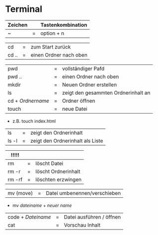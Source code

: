 # Terminal

| Zeichen |     | Tastenkombination |
| ------- | --- | ----------------- |
| ~       | =   | option + n        |

|       |     |                        |
| ----- | --- | ---------------------- |
| cd    | =   | zum Start zurück       |
| cd .. | =   | einen Ordner nach oben |

|                   |     |                                     |
| ----------------- | --- | ----------------------------------- |
| pwd               | =   | vollständiger Pafd                  |
| pwd ..            | =   | einen Ordner nach oben              |
| mkdir             | =   | Neuen Ordner erstellen              |
| ls                | =   | zeigt den gesammten Ordnerinhalt an |
| cd + _Ordnername_ | =   | Ordner öffnen                       |
| touch             | =   | neue Datei                          |

- z.B. touch index.html

|       |     |                                  |
| ----- | --- | -------------------------------- |
| ls    | =   | zeigt den Ordnerinhalt           |
| ls -l | =   | zeigt den Ordnerinhalt als Liste |

| !!!!!  |     |                     |
| ------ | --- | ------------------- |
| rm     | =   | löscht Datei        |
| rm -r  | =   | löscht Ordnerinhalt |
| rm -rf | =   | löschten erzwingen  |

|           |     |                              |
| --------- | --- | ---------------------------- |
| mv (move) | =   | Datei umbenennen/verschieben |

- mv _dateiname_ + _neuer name_

|                    |     |                          |
| ------------------ | --- | ------------------------ |
| code + _Dateiname_ | =   | Datei ausführen / öffnen |
| cat                | =   | Vorschau Inhalt          |
